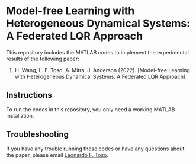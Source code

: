 # Model-free Learning with Heterogeneous Dynamical Systems: A Federated LQR Approach

This repository includes the MATLAB codes to implement the experimental results of the following paper:

1) H. Wang, L. F. Toso, A. Mitra, J. Anderson (2022). [Model-free Learning with Heterogeneous Dynamical Systems: A Federated LQR Approach]

## Instructions

To run the codes in this repository, you only need a working MATLAB installation. 

## Troubleshooting

If you have any trouble running those codes or have any questions about the paper, please email [Leonardo F. Toso](mailto:lt2879@columbia.edu).
